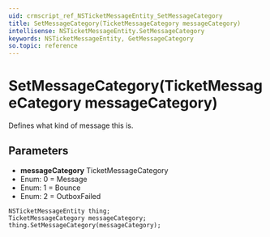 ```yaml
---
uid: crmscript_ref_NSTicketMessageEntity_SetMessageCategory
title: SetMessageCategory(TicketMessageCategory messageCategory)
intellisense: NSTicketMessageEntity.SetMessageCategory
keywords: NSTicketMessageEntity, GetMessageCategory
so.topic: reference
---
```


# SetMessageCategory(TicketMessageCategory messageCategory)

Defines what kind of message this is.

## Parameters

* **messageCategory** TicketMessageCategory
* Enum: 0 = Message
* Enum: 1 = Bounce
* Enum: 2 = OutboxFailed

```crmscript
NSTicketMessageEntity thing;
TicketMessageCategory messageCategory;
thing.SetMessageCategory(messageCategory);
```

